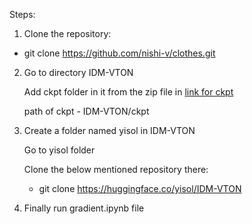 Steps:
1. Clone the repository:

  - git clone https://github.com/nishi-v/clothes.git

2. Go to directory IDM-VTON

   Add ckpt folder in it from the zip file in [link for ckpt](https://fspl-my.sharepoint.com/:u:/g/personal/nishitav_futuresoftindia_com/EYGlecawIdVJvVxxbALDMgEBOtcGfJX-yIddPQ7UEKA12g?e=wU7fYo)

   path of ckpt - IDM-VTON/ckpt

3. Create a folder named yisol in IDM-VTON

   Go to yisol folder

   Clone the below mentioned repository there:
   
   - git clone https://huggingface.co/yisol/IDM-VTON
  
4. Finally run gradient.ipynb file


